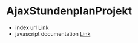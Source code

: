 # AjaxStundenplanProjekt

- index url [Link](http://htmlpreview.github.io/?https://github.com/P30dSW/AjaxStundenplanProjekt/blob/master/Stundenplan/index.html)
- javascript documentation [Link](https://htmlpreview.github.io/?https://github.com/P30dSW/AjaxStundenplanProjekt/blob/master/out/index.html)
